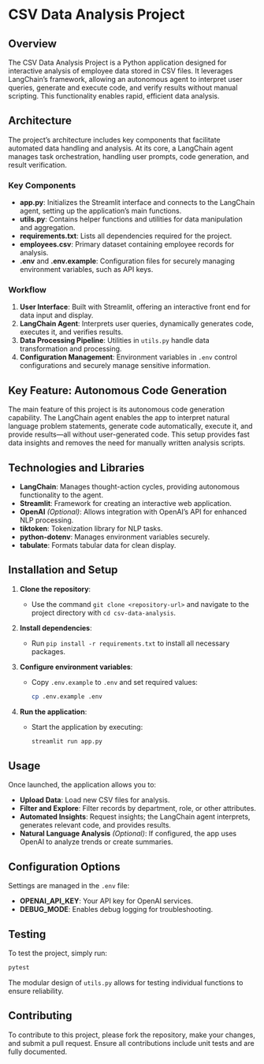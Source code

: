 
# CSV Data Analysis Project

## Overview

The CSV Data Analysis Project is a Python application designed for interactive analysis of employee data stored in CSV files. It leverages LangChain’s framework, allowing an autonomous agent to interpret user queries, generate and execute code, and verify results without manual scripting. This functionality enables rapid, efficient data analysis.

## Architecture

The project’s architecture includes key components that facilitate automated data handling and analysis. At its core, a LangChain agent manages task orchestration, handling user prompts, code generation, and result verification.

### Key Components

- **app.py**: Initializes the Streamlit interface and connects to the LangChain agent, setting up the application’s main functions.
- **utils.py**: Contains helper functions and utilities for data manipulation and aggregation.
- **requirements.txt**: Lists all dependencies required for the project.
- **employees.csv**: Primary dataset containing employee records for analysis.
- **.env** and **.env.example**: Configuration files for securely managing environment variables, such as API keys.

### Workflow

1. **User Interface**: Built with Streamlit, offering an interactive front end for data input and display.
2. **LangChain Agent**: Interprets user queries, dynamically generates code, executes it, and verifies results.
3. **Data Processing Pipeline**: Utilities in `utils.py` handle data transformation and processing.
4. **Configuration Management**: Environment variables in `.env` control configurations and securely manage sensitive information.

## Key Feature: Autonomous Code Generation

The main feature of this project is its autonomous code generation capability. The LangChain agent enables the app to interpret natural language problem statements, generate code automatically, execute it, and provide results—all without user-generated code. This setup provides fast data insights and removes the need for manually written analysis scripts.

## Technologies and Libraries

- **LangChain**: Manages thought-action cycles, providing autonomous functionality to the agent.
- **Streamlit**: Framework for creating an interactive web application.
- **OpenAI** *(Optional)*: Allows integration with OpenAI’s API for enhanced NLP processing.
- **tiktoken**: Tokenization library for NLP tasks.
- **python-dotenv**: Manages environment variables securely.
- **tabulate**: Formats tabular data for clean display.

## Installation and Setup

1. **Clone the repository**:
   - Use the command `git clone <repository-url>` and navigate to the project directory with `cd csv-data-analysis`.

2. **Install dependencies**:
   - Run `pip install -r requirements.txt` to install all necessary packages.

3. **Configure environment variables**:
   - Copy `.env.example` to `.env` and set required values:
     ```bash
     cp .env.example .env
     ```

4. **Run the application**:
   - Start the application by executing:
     ```bash
     streamlit run app.py
     ```

## Usage

Once launched, the application allows you to:

- **Upload Data**: Load new CSV files for analysis.
- **Filter and Explore**: Filter records by department, role, or other attributes.
- **Automated Insights**: Request insights; the LangChain agent interprets, generates relevant code, and provides results.
- **Natural Language Analysis** *(Optional)*: If configured, the app uses OpenAI to analyze trends or create summaries.

## Configuration Options

Settings are managed in the `.env` file:

- **OPENAI_API_KEY**: Your API key for OpenAI services.
- **DEBUG_MODE**: Enables debug logging for troubleshooting.

## Testing

To test the project, simply run:
```bash
pytest
```
The modular design of `utils.py` allows for testing individual functions to ensure reliability.

## Contributing

To contribute to this project, please fork the repository, make your changes, and submit a pull request. Ensure all contributions include unit tests and are fully documented.



